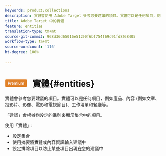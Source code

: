 ```yaml
---
keywords: product;collections
description: 實體會使用 Adobe Target 參考您要建議的項目。實體可以是任何項目，例如產品、內容 (例如文章、投影片、影像、電影和電視節目)、工作清單和餐廳等。
title: Adobe Target 中的實體
feature: entities
translation-type: tm+mt
source-git-commit: 968d36d65016e51290f6bf754f69c91fd8f68405
workflow-type: tm+mt
source-wordcount: '116'
ht-degree: 100%

---
```



# ![PREMIUM](/help/assets/premium.png) 實體{#entities}

實體會參考您要建議的項目。實體可以是任何項目，例如產品、內容 (例如文章、投影片、影像、電影和電視節目)、工作清單和餐廳等。

「建議」會根據您設定的準則來顯示集合中的項目。

使用「實體」:

* 設定集合
* 使用摘要將實體或內容資訊輸入建議中
* 設定排除項目以防止某些項目出現在您的建議中


